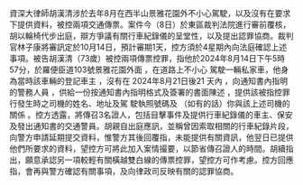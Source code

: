 資深大律師胡漢清涉於去年8月在西半山景雅花園外不小心駕駛，以及沒有在要求下提供資料，被控兩項交通傳票。案件今（8日）於東區裁判法院進行審前覆核，胡以輪椅代步出庭，辯方爭議有關行車紀錄儀的呈堂性，以及提出認罪協商。裁判官林子康將審訊定於10月14日，預計審期1天，控方須於4星期內向法庭確認上述事項。被告胡漢清（73歲）被控兩項傳票控罪，指他於2024年8月14日下午5時57分，於羅便⾂道103號景雅花園外⾯ ，在道路上不⼩⼼ 駕駛一輛私家⾞，他⾝為當時該⾞輛的登記⾞主 ，沒有在 2024年8⽉21⽇後21 天內 ，向通知書內指明的警務⼈員 ，供給⼀份按通知書內指明格式及簽署的書⾯陳述 ，提供該被指控罪⾏發⽣時之司機的姓名、地址及駕 駛執照號碼及 （如有的話）你與該上述司機的關係 。控方透露，將傳召3名證人，包括目擊事件及提供行車紀錄儀的車主、保安及發出通知書的交通警員。胡親自出庭應訊，並稱曾因索取相關的行車紀錄片段，向警方申請延期提交資料，惟警方其後回覆指，未能提供有關資訊，他翌日已提供他們所要求的資料，望控方可將此加入案情撮要，以節省傳召證人的時間。胡續指出，願意承認另一項較輕有關橫越雙白線的傳票控罪，望控方可作考慮。控方回應指，會再與警方確認有關事項，及向律政司反映有關的認罪協商。